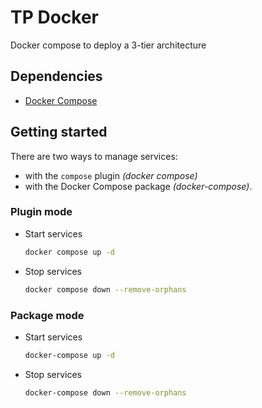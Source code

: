 # TP Docker

Docker compose to deploy a 3-tier architecture

## Dependencies

 - [Docker Compose](https://docs.docker.com/compose/)

## Getting started
There are two ways to manage services:
 - with the `compose` plugin *(docker compose)*
 - with the Docker Compose package *(docker-compose)*.

### Plugin mode
- Start services
    ```sh
    docker compose up -d
    ```

- Stop services
    ```sh
    docker compose down --remove-orphans
    ```


### Package mode
- Start services
    ```sh
    docker-compose up -d
    ```

- Stop services
    ```sh
    docker-compose down --remove-orphans
    ```